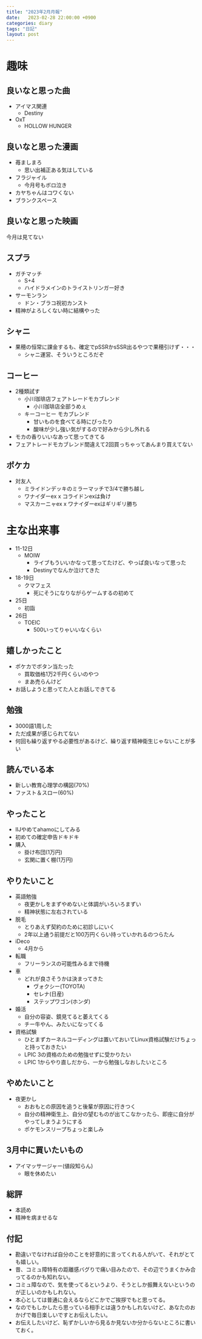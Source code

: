 ```yaml
---
title: "2023年2月月報"
date:   2023-02-28 22:00:00 +0900
categories: diary
tags: "日記"
layout: post
---
```


# 趣味

## 良いなと思った曲

* アイマス関連
  * Destiny
* OxT
  * HOLLOW HUNGER

## 良いなと思った漫画

* 苺ましまろ
  * 思い出補正ある気はしている
* フラジャイル
  * 今月号もボロ泣き
* カヤちゃんはコワくない
* ブランクスペース

## 良いなと思った映画

今月は見てない

## スプラ

* ガチマッチ
  * S+4
  * ハイドラメインのトライストリンガー好き
* サーモンラン
  * ドン・ブラコ祝初カンスト
* 精神がよろしくない時に結構やった

## シャニ

* 果穂の恒常に課金するも、確定でpSSRかsSSR出るやつで果穂引けず・・・
  * シャニ運営、そういうところだぞ

## コーヒー

* 2種類試す
  * 小川珈琲店フェアトレードモカブレンド
    * 小川珈琲店全部うめぇ
  * キーコーヒー モカブレンド
    * 甘いものを食べてる時にぴったり
    * 酸味が少し強い気がするので好みから少し外れる
* モカの香りいいなあって思ってきてる
* フェアトレードモカブレンド間違えて2回買っちゃってあんまり買えてない

## ポケカ

* 対友人
  * ミライドンデッキのミラーマッチで3/4で勝ち越し
  * ワナイダーex x コライドンexは負け
  * マスカーニャex x ワナイダーexはギリギリ勝ち

# 主な出来事

* 11-12日
  * MOIW
    * ライブもういいかなって思ってたけど、やっぱ良いなって思った
    * Destinyでなんか泣けてきた
* 18-19日
  * クマフェス
    * 死にそうになりながらゲームするの初めて
* 25日
  * 初詣
* 26日
  * TOEIC
    * 500いってりゃいいなくらい

## 嬉しかったこと

* ポケカでボタン当たった
  * 買取価格1万2千円くらいのやつ
  * まあ売らんけど
* お話しようと思ってた人とお話しできてる

## 勉強

* 3000語1周した
* ただ成果が感じられてない
* 何回も繰り返すやる必要性があるけど、繰り返す精神衛生じゃないことが多い

## 読んでいる本

* 新しい教育心理学の構図(70%)
* ファスト＆スロー(60%)

## やったこと

* IIJやめてahamoにしてみる
* 初めての確定申告ドキドキ
* 購入
  * 掛け布団(1万円)
  * 玄関に置く棚(1万円)

## やりたいこと

* 英語勉強
  * 夜更かしをまずやめないと体調がいろいろまずい
  * 精神状態に左右されている
* 脱毛
  * とりあえず契約のために初診しにいく
  * 2年以上通う前提だと100万円くらい持っていかれるのつらたん
* iDeco
  * 4月から
* 転職
  * フリーランスの可能性みるまで待機
* 車
  * どれが良さそうかは決まってきた
    * ヴォクシー(TOYOTA)
    * セレナ(日産)
    * ステップワゴン(ホンダ)
* 婚活
  * 自分の容姿、鏡見てると萎えてくる
  * チー牛やん、みたいになってくる
* 資格試験
  * ひとまずカーネルコーディングは置いておいてLinux資格試験だけちょっと持っておきたい
  * LPIC 3の資格のための勉強せずに受かりたい
  * LPIC 1からやり直しだから、一から勉強しなおしたいところ

## やめたいこと

* 夜更かし
  * おおもとの原因を追うと後輩が原因に行きつく
  * 自分の精神衛生上、自分の望むものが出てこなかったら、即座に自分がやってしまうようにする
  * ポケモンスリープちょっと楽しみ

## 3月中に買いたいもの

* アイマッサージャー(値段知らん)
  * 眼を休めたい

## 総評

* 本読め
* 精神を病ませるな

## 付記

* 勘違いでなければ自分のことを好意的に言ってくれる人がいて、それがとても嬉しい。
* 昔、コミュ障特有の距離感バグりで痛い目みたので、その辺でうまくかみ合ってるのかも知れない。
* コミュ障なので、気を使ってるというより、そうとしか振舞えないというのが正しいのかもしれない。
* 本心としては普通に会えるならどこかでご挨拶でもと思ってる。
* なのでもしかしたら思っている相手とは違うかもしれないけど、あなたのおかげで毎日楽しいですとお伝えしたい。
* お伝えしたいけど、恥ずかしいから見るか見ないか分からないところに書いておく。


